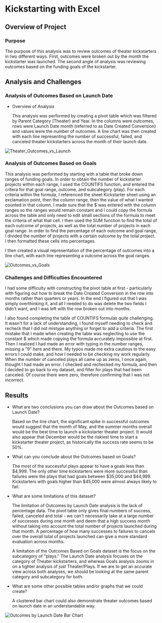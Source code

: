 # Kickstarting with Excel

## Overview of Project

### Purpose

  The purpose of this analysis was to review outcomes of theater kickstarters in two different ways. First, outcomes were broken out by the month the kickstarter was launched. The second angle of analysis was reviewing outcomes based on the funding goals of the kickstarter. 

## Analysis and Challenges

### Analysis of Outcomes Based on Launch Date

- Overview of Analysis

  This analysis was performed by creating a pivot table which was filtered by Parent Category (Theater) and Year. In the columns were outcomes, rows were Launch Date month (referred to as Date Created Conversion) and values were the number of outcomes. A line chart was then created with each line representing the number of successful, failed, and canceled theater kickstarters across the month of their launch date. 


![Theater_Outcomes_vs_Launch](https://user-images.githubusercontent.com/114192448/197914950-db2784f8-5f51-412d-b8fd-06b3ccacf802.png)



### Analysis of Outcomes Based on Goals

  This analysis was performed by starting with a table that broke down ranges of funding goals. In order to obtain the number of kickstarter projects within each range, I used the COUNTIFS function, and entered the critera for that goal range, outcome, and subcategory (play). For each criteria within the formula, I referenced the sheet Kickstarter sheet using an exclamation point, then the column range, then the value of what I wanted counted in that column. I made sure that the $ was entered with the column ranges so the ranges would remain constant and I could copy the formula across the table and only need to edit small sections of the formula to meet the criteria of what that cell. I then used the SUM function to find the total of each outcome of projects, as well as the total number of projects in each goal range. In order to find the percentage of each outcome and goal range, I divided the number of projects with a certain outcome by the total project. I then formatted these cells into percentages.

  I then created a visual representation of the percentage of outcomes into a line chart, with each line representing a outcome across the goal ranges. 


![Outcomes_vs_Goals](https://user-images.githubusercontent.com/114192448/197914878-f945b2ba-4434-4084-bacb-82f4e3ba1e60.png)


### Challenges and Difficulties Encountered

I had some difficulty with constructing the pivot table at first - particularly with figuring out how to break the Date Created Conversion in the row into months rather than quarters or years. In the end I figured out that I was simply overthinking it, and all I needed to do was delete the two fields I didn't want, and I was left with the row broken out into months. 

I also found completing the table of COUNTIFS formulas quite challenging. It wasn't for a lack of understanding, I found myself needing to check and recheck that I did not mistype anything or forget to add a criteria. The first mistake that I made when creating the table was neglecting to use the constant $ which made copying the formula accurately impossible at first. Then I realized I had made an error with typing in the number ranges, missing a "9" here and there. My typos made me extra cautious to the easy errors I could make, and how I needed to be checking my work regularly. When the number of canceled plays all came up as zeros, I once again, thought I had made an error. I checked and rechecked my formula, and then I decided to go back to my dataset, and filter for plays that had been canceled. Of course there were zero, therefore confirming that I was not incorrect. 

## Results

- What are two conclusions you can draw about the Outcomes based on Launch Date?

  Based on the line chart, the significant spike in successful outcomes would suggest that the month of May, and the summer months overall would be the best time to launch a kickstarter theater project.
It would also appear that December would be the riskiest time to start a kickstarter theater project, as historically the success rate seems to be 50%. 

- What can you conclude about the Outcomes based on Goals?

  The most of the successful plays appear to have a goals less than $4,999. The only other time kickstarters were more successful than failures were the plays that had goals between $35,000 and $44,999. Kickstarters with goals higher than $45,000 were almost always likely to fail.

- What are some limitations of this dataset?

  The limitation of Outcomes by Launch Date analysis is the lack of percentage data. The pivot table only gives final numbers of success, failed, canceled and total - we can't necessarily take at a large number of successes during one month and deem that a high success month without taking into account the total number of projects launched during that month. A percentage of how many successes to failures to cancels over the overall total of projects launched can give a more standard evaluation across months. 

  A limitation of the Outcomes Based on Goals dataset is the focus on the subcategory of "plays." The Launch Date analysis focuses on the category of Theater kickstarters, and whereas Goals analysis zooms in on a tighter analysis of just Theater/Plays. If we are to get an accurate view across both analyses, we should be looking at the same parent category and subcategory for both.

- What are some other possible tables and/or graphs that we could create?

  A clustered bar chart could also demonstrate theater outcomes based on launch date in an understandable way.

![Outcomes by Launch Date Bar Chart](https://user-images.githubusercontent.com/114192448/197914995-c86d38b2-4865-471c-9a6e-601aec0bca3f.png)

